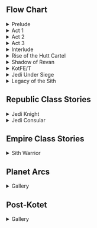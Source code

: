 ## Flow Chart
<details><summary>Prelude</summary><img src="img/swtor.1.0.png" /></details>
<details><summary>Act 1</summary><img src="img/swtor.1.1.png" /></details>
<details><summary>Act 2</summary><img src="img/swtor.1.2.png" /></details>
<details><summary>Act 3</summary><img src="img/swtor.1.3.png" /></details>
<details><summary>Interlude</summary><img src="img/swtor.1.4.png" /></details>
<details><summary>Rise of the Hutt Cartel</summary><img src="img/swtor.2.png" /></details>
<details><summary>Shadow of Revan</summary><img src="img/swtor.3.png" /></details>
<details><summary>KotFE/T</summary><img src="img/swtor.4.5.png" /></details>
<details><summary>Jedi Under Siege</summary><img src="img/swtor.6.png" /></details>
<details><summary>Legacy of the Sith</summary><img src="img/swtor.7.png" /></details>

## Republic Class Stories

<details><summary>Jedi Knight</summary>
<ul>
<li><a href="/swtor.knight.1.0.1.tython">swtor.knight.1.0.1.tython</a></li>
<li><a href="/swtor.knight.1.0.2.fleet">swtor.knight.1.0.2.fleet</a></li>
<li><a href="/swtor.knight.1.0.3.coruscant">swtor.knight.1.0.3.coruscant</a></li>
<li><a href="/swtor.knight.1.1.1.ord.mantell">swtor.knight.1.1.1.ord.mantell</a></li>
<li><a href="/swtor.knight.1.1.2.taris">swtor.knight.1.1.2.taris</a></li>
<li><a href="/swtor.knight.1.1.3.nar.shaddaa">swtor.knight.1.1.3.nar.shaddaa</a></li>
<li><a href="/swtor.knight.1.1.4.abandonded.mining.facility.and.tython">swtor.knight.1.1.4.abandonded.mining.facility.and.tython</a></li>
<li><a href="/swtor.knight.1.1.5.alderaan">swtor.knight.1.1.5.alderaan</a></li>
<li><a href="/swtor.knight.1.1.6.tatooine">swtor.knight.1.1.6.tatooine</a></li>
<li><a href="/swtor.knight.1.1.7.uphrades">swtor.knight.1.1.7.uphrades</a></li>
<li><a href="/swtor.knight.1.1.8.opressor.and.tython">swtor.knight.1.1.8.opressor.and.tython</a></li>
<li><a href="/swtor.knight.1.2.1.balmorra">swtor.knight.1.2.1.balmorra</a></li>
<li><a href="/swtor.knight.1.2.2.quesh">swtor.knight.1.2.2.quesh</a></li>
<li><a href="/swtor.knight.1.2.3.hoth">swtor.knight.1.2.3.hoth</a></li>
<li><a href="/swtor.knight.1.2.4.fp.jedi.prisoner.taral.v.maelstrom.prison">swtor.knight.1.2.4.fp.jedi.prisoner.taral.v.maelstrom.prison</a></li>
<li><a href="/swtor.knight.1.2.5.emperor.fortress">swtor.knight.1.2.5.emperor.fortress</a></li>
<li><a href="/swtor.knight.1.3.1.belsavis">swtor.knight.1.3.1.belsavis</a></li>
<li><a href="/swtor.knight.1.3.2.korriban.flame">swtor.knight.1.3.2.korriban.flame</a></li>
<li><a href="/swtor.knight.1.3.3.voss">swtor.knight.1.3.3.voss</a></li>
<li><a href="/swtor.knight.1.3.4.corellia">swtor.knight.1.3.4.corellia</a></li>
<li><a href="/swtor.knight.1.3.5.dromund.kaas">swtor.knight.1.3.5.dromund.kaas</a></li>
</ul>
</details>

<details><summary>Jedi Consular</summary>
- story summary
<ul>
<li><a href="/swtor.consular.qyzen">swtor.consular.qyzen</a></li>
<li><a href="/swtor.consular.0.1.tython">swtor.consular.0.1.tython</a></li>
<li><a href="/swtor.consular.1.1.coruscant">swtor.consular.1.1.coruscant</a></li>
<li><a href="/swtor.consular.1.2.taris">swtor.consular.1.2.taris</a></li>
<li><a href="/swtor.consular.1.3.nar.shaddaa">swtor.consular.1.3.nar.shaddaa & Carida</a></li>
<li><a href="/swtor.consular.1.4.tatooine">swtor.consular.1.4.tatooine</a></li>
<li><a href="/swtor.consular.1.5.alderaan">swtor.consular.1.5.alderaan</a></li>
<li><a href="/swtor.consular.2.1.balmorra">swtor.consular.2.1.balmorra</a></li>
  
</ul>
</details>

## Empire Class Stories

<details><summary>Sith Warrior</summary><ul>
<li><a href="/swtor.warrior.0.1.korriban">swtor.warrior.0.1.korriban</a></li>
<li><a href="/swtor.warrior.0.2.black.talon">swtor.warrior.0.2.black.talon</a></li>
<li><a href="/swtor.warrior.0.3.dromund.kaas.n.vette.n.hk">swtor.warrior.0.3.dromund.kaas.n.vette.n.hk</a></li>
<li><a href="/swtor.warrior.1.1.balmorra">swtor.warrior.1.1.balmorra</a></li>
<li><a href="/swtor.warrior.1.2.nar.shaddaa">swtor.warrior.1.2.nar.shaddaa</a></li>
<li><a href="/swtor.warrior.1.3.orbital.station">swtor.warrior.1.3.orbital.station</a></li>
<li><a href="/swtor.warrior.1.4.alderaan">swtor.warrior.1.4.alderaan</a></li>
<li><a href="/swtor.warrior.1.5.tatooine">swtor.warrior.1.5.tatooine</a></li>
<li><a href="/swtor.warrior.1.6.jaessa.ship">swtor.warrior.1.6.jaessa.ship</a></li>
<li><a href="/swtor.warrior.1.7.hutta">swtor.warrior.1.7.hutta</a></li>
<li><a href="/swtor.warrior.2.0.plan.zero">swtor.warrior.2.0.plan.zero</a></li>
<li><a href="/swtor.warrior.2.1.taris">swtor.warrior.2.1.taris</a></li>
<li><a href="/swtor.warrior.2.2.darth.vengean.flagship">swtor.warrior.2.2.darth.vengean.flagship</a></li>
<li><a href="/swtor.warrior.2.3.hoth">swtor.warrior.2.3.hoth</a></li>
<li><a href="/swtor.warrior.2.4.dromund.kaas">swtor.warrior.2.4.dromund.kaas</a></li>
<li><a href="/swtor.warrior.3.1.quesh">swtor.warrior.3.1.quesh</a></li>
<li><a href="/swtor.warrior.3.2.belsavis">swtor.warrior.3.2.belsavis</a></li>
<li><a href="/swtor.warrior.3.3.hoth">swtor.warrior.3.3.hoth</a></li>
<li><a href="/swtor.warrior.3.4.voss">swtor.warrior.3.4.voss</a></li>
<li><a href="/swtor.warrior.3.5.corellia">swtor.warrior.3.5.corellia</a></li>
<li><a href="/swtor.warrior.3.6.korriban">swtor.warrior.3.6.korriban</a></li>
</ul></details>


## Planet Arcs
<details><summary>Gallery</summary><ul>
<li><a href="/swtor.planet.01.coruscant">swtor.planet.01.coruscant</a></li>
</ul></details>

## Post-Kotet
<details><summary>Gallery</summary><ul>
<li><a href="/swtor.post.kotet">swtor.post.kotet</a></li>
</ul></details>
